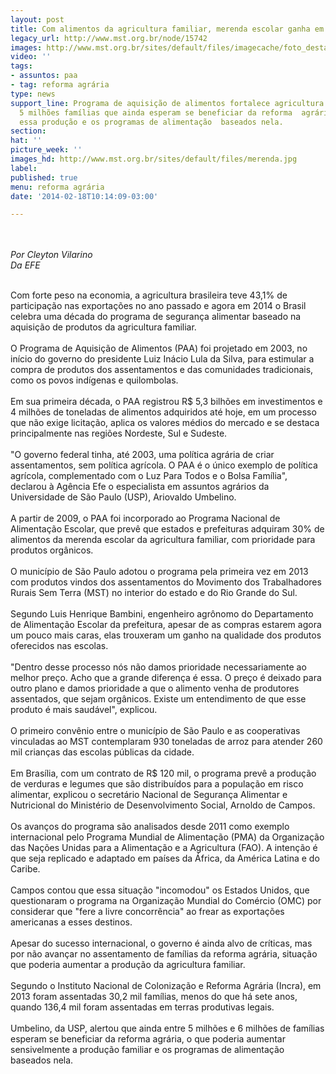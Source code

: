 ```yaml
---
layout: post
title: Com alimentos da agricultura familiar, merenda escolar ganha em qualidade
legacy_url: http://www.mst.org.br/node/15742
images: http://www.mst.org.br/sites/default/files/imagecache/foto_destaque/merenda.jpg
video: ''
tags:
- assuntos: paa
- tag: reforma agrária
type: news
support_line: Programa de aquisição de alimentos fortalece agricultura familiar. Atendimento  de
  5 milhões famílias que ainda esperam se beneficiar da reforma  agrária poderia aumentar
  essa produção e os programas de alimentação  baseados nela.
section: 
hat: ''
picture_week: ''
images_hd: http://www.mst.org.br/sites/default/files/merenda.jpg
label: 
published: true
menu: reforma agrária
date: '2014-02-18T10:14:09-03:00'

---
```

<p><br><br><em>Por Cleyton Vilarino<br>Da EFE <br></em></p><p><br>Com forte peso na economia, a agricultura brasileira teve 43,1% de participação nas exportações no ano passado e agora em 2014 o Brasil celebra uma década do programa de segurança alimentar baseado na aquisição de produtos da agricultura familiar.<br><br>O Programa de Aquisição de Alimentos (PAA) foi projetado em 2003, no início do governo do presidente Luiz Inácio Lula da Silva, para estimular a compra de produtos dos assentamentos e das comunidades tradicionais, como os povos indígenas e quilombolas.<br><br>Em sua primeira década, o PAA registrou R$ 5,3 bilhões em investimentos e 4 milhões de toneladas de alimentos adquiridos até hoje, em um processo que não exige licitação, aplica os valores médios do mercado e se destaca principalmente nas regiões Nordeste, Sul e Sudeste.<br><br>"O governo federal tinha, até 2003, uma política agrária de criar assentamentos, sem política agrícola. O PAA é o único exemplo de política agrícola, complementado com o Luz Para Todos e o Bolsa Família", declarou à Agência Efe o especialista em assuntos agrários da Universidade de São Paulo (USP), Ariovaldo Umbelino.<br><br>A partir de 2009, o PAA foi incorporado ao Programa Nacional de Alimentação Escolar, que prevê que estados e prefeituras adquiram 30% de alimentos da merenda escolar da agricultura familiar, com prioridade para produtos orgânicos.<br><br>O município de São Paulo adotou o programa pela primeira vez em 2013 com produtos vindos dos assentamentos do Movimento dos Trabalhadores Rurais Sem Terra (MST) no interior do estado e do Rio Grande do Sul.<br><br>Segundo Luis Henrique Bambini, engenheiro agrônomo do Departamento de Alimentação Escolar da prefeitura, apesar de as compras estarem agora um pouco mais caras, elas trouxeram um ganho na qualidade dos produtos oferecidos nas escolas.<br><br>"Dentro desse processo nós não damos prioridade necessariamente ao melhor preço. Acho que a grande diferença é essa. O preço é deixado para outro plano e damos prioridade a que o alimento venha de produtores assentados, que sejam orgânicos. Existe um entendimento de que esse produto é mais saudável", explicou.<br><br>O primeiro convênio entre o município de São Paulo e as cooperativas vinculadas ao MST contemplaram 930 toneladas de arroz para atender 260 mil crianças das escolas públicas da cidade.<br><br>Em Brasília, com um contrato de R$ 120 mil, o programa prevê a produção de verduras e legumes que são distribuídos para a população em risco alimentar, explicou o secretário Nacional de Segurança Alimentar e Nutricional do Ministério de Desenvolvimento Social, Arnoldo de Campos.<br><br>Os avanços do programa são analisados desde 2011 como exemplo internacional pelo Programa Mundial de Alimentação (PMA) da Organização das Nações Unidas para a Alimentação e a Agricultura (FAO). A intenção é que seja replicado e adaptado em países da África, da América Latina e do Caribe.<br><br>Campos contou que essa situação "incomodou" os Estados Unidos, que questionaram o programa na Organização Mundial do Comércio (OMC) por considerar que "fere a livre concorrência" ao frear as exportações americanas a esses destinos.<br><br>Apesar do sucesso internacional, o governo é ainda alvo de críticas, mas por não avançar no assentamento de famílias da reforma agrária, situação que poderia aumentar a produção da agricultura familiar.<br><br>Segundo o Instituto Nacional de Colonização e Reforma Agrária (Incra), em 2013 foram assentadas 30,2 mil famílias, menos do que há sete anos, quando 136,4 mil foram assentadas em terras produtivas legais.<br><br>Umbelino, da USP, alertou que ainda entre 5 milhões e 6 milhões de famílias esperam se beneficiar da reforma agrária, o que poderia aumentar sensivelmente a produção familiar e os programas de alimentação baseados nela.</p><p>&nbsp;</p>
